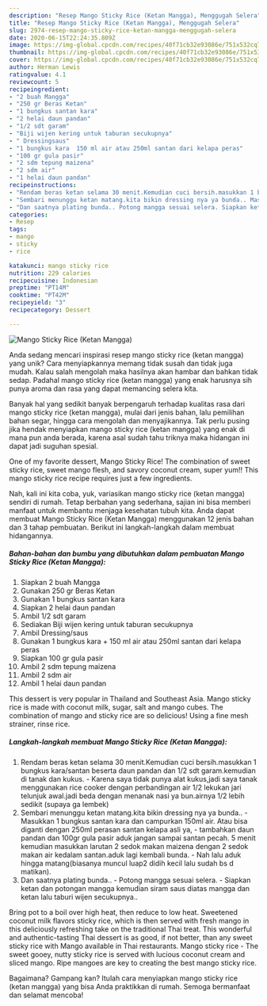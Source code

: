 ```yaml
---
description: "Resep Mango Sticky Rice (Ketan Mangga), Menggugah Selera"
title: "Resep Mango Sticky Rice (Ketan Mangga), Menggugah Selera"
slug: 2974-resep-mango-sticky-rice-ketan-mangga-menggugah-selera
date: 2020-06-15T22:24:35.809Z
image: https://img-global.cpcdn.com/recipes/40f71cb32e93086e/751x532cq70/mango-sticky-rice-ketan-mangga-foto-resep-utama.jpg
thumbnail: https://img-global.cpcdn.com/recipes/40f71cb32e93086e/751x532cq70/mango-sticky-rice-ketan-mangga-foto-resep-utama.jpg
cover: https://img-global.cpcdn.com/recipes/40f71cb32e93086e/751x532cq70/mango-sticky-rice-ketan-mangga-foto-resep-utama.jpg
author: Herman Lewis
ratingvalue: 4.1
reviewcount: 5
recipeingredient:
- "2 buah Mangga"
- "250 gr Beras Ketan"
- "1 bungkus santan kara"
- "2 helai daun pandan"
- "1/2 sdt garam"
- "Biji wijen kering untuk taburan secukupnya"
- " Dressingsaus"
- "1 bungkus kara  150 ml air atau 250ml santan dari kelapa peras"
- "100 gr gula pasir"
- "2 sdm tepung maizena"
- "2 sdm air"
- "1 helai daun pandan"
recipeinstructions:
- "Rendam beras ketan selama 30 menit.Kemudian cuci bersih.masukkan 1 bungkus kara/santan beserta daun pandan dan 1/2 sdt garam.kemudian di tanak dan kukus. Karena saya tidak punya alat kukus,jadi saya tanak menggunakan rice cooker dengan perbandingan air 1/2 lekukan jari telunjuk awal.jadi beda dengan menanak nasi ya bun.airnya 1/2 lebih sedikit (supaya ga lembek)"
- "Sembari menunggu ketan matang.kita bikin dressing nya ya bunda.. Masukkan 1 bungkus santan kara dan campurkan 150ml air. Atau bisa diganti dengan 250ml perasan santan kelapa asli ya, tambahkan daun pandan dan 100gr gula pasir aduk jangan sampai santan pecah. 5 menit kemudian masukkan larutan 2 sedok makan maizena dengan 2 sedok makan air kedalam santan.aduk lagi kembali bunda. Nah lalu aduk hingga matang(biasanya muncul luap2 didih kecil lalu sudah bs d matikan)."
- "Dan saatnya plating bunda.. Potong mangga sesuai selera. Siapkan ketan dan potongan mangga kemudian siram saus diatas mangga dan ketan lalu taburi wijen secukupnya.."
categories:
- Resep
tags:
- mango
- sticky
- rice

katakunci: mango sticky rice 
nutrition: 229 calories
recipecuisine: Indonesian
preptime: "PT14M"
cooktime: "PT42M"
recipeyield: "3"
recipecategory: Dessert

---
```



![Mango Sticky Rice (Ketan Mangga)](https://img-global.cpcdn.com/recipes/40f71cb32e93086e/751x532cq70/mango-sticky-rice-ketan-mangga-foto-resep-utama.jpg)

Anda sedang mencari inspirasi resep mango sticky rice (ketan mangga) yang unik? Cara menyiapkannya memang tidak susah dan tidak juga mudah. Kalau salah mengolah maka hasilnya akan hambar dan bahkan tidak sedap. Padahal mango sticky rice (ketan mangga) yang enak harusnya sih punya aroma dan rasa yang dapat memancing selera kita.

Banyak hal yang sedikit banyak berpengaruh terhadap kualitas rasa dari mango sticky rice (ketan mangga), mulai dari jenis bahan, lalu pemilihan bahan segar, hingga cara mengolah dan menyajikannya. Tak perlu pusing jika hendak menyiapkan mango sticky rice (ketan mangga) yang enak di mana pun anda berada, karena asal sudah tahu triknya maka hidangan ini dapat jadi suguhan spesial.

One of my favorite dessert, Mango Sticky Rice! The combination of sweet sticky rice, sweet mango flesh, and savory coconut cream, super yum!! This mango sticky rice recipe requires just a few ingredients.


Nah, kali ini kita coba, yuk, variasikan mango sticky rice (ketan mangga) sendiri di rumah. Tetap berbahan yang sederhana, sajian ini bisa memberi manfaat untuk membantu menjaga kesehatan tubuh kita. Anda dapat membuat Mango Sticky Rice (Ketan Mangga) menggunakan 12 jenis bahan dan 3 tahap pembuatan. Berikut ini langkah-langkah dalam membuat hidangannya.

<!--inarticleads1-->

##### Bahan-bahan dan bumbu yang dibutuhkan dalam pembuatan Mango Sticky Rice (Ketan Mangga):

1. Siapkan 2 buah Mangga
1. Gunakan 250 gr Beras Ketan
1. Gunakan 1 bungkus santan kara
1. Siapkan 2 helai daun pandan
1. Ambil 1/2 sdt garam
1. Sediakan Biji wijen kering untuk taburan secukupnya
1. Ambil  Dressing/saus
1. Gunakan 1 bungkus kara + 150 ml air atau 250ml santan dari kelapa peras
1. Siapkan 100 gr gula pasir
1. Ambil 2 sdm tepung maizena
1. Ambil 2 sdm air
1. Ambil 1 helai daun pandan


This dessert is very popular in Thailand and Southeast Asia. Mango sticky rice is made with coconut milk, sugar, salt and mango cubes. The combination of mango and sticky rice are so delicious! Using a fine mesh strainer, rinse rice. 

<!--inarticleads2-->

##### Langkah-langkah membuat Mango Sticky Rice (Ketan Mangga):

1. Rendam beras ketan selama 30 menit.Kemudian cuci bersih.masukkan 1 bungkus kara/santan beserta daun pandan dan 1/2 sdt garam.kemudian di tanak dan kukus. - Karena saya tidak punya alat kukus,jadi saya tanak menggunakan rice cooker dengan perbandingan air 1/2 lekukan jari telunjuk awal.jadi beda dengan menanak nasi ya bun.airnya 1/2 lebih sedikit (supaya ga lembek)
1. Sembari menunggu ketan matang.kita bikin dressing nya ya bunda.. - Masukkan 1 bungkus santan kara dan campurkan 150ml air. Atau bisa diganti dengan 250ml perasan santan kelapa asli ya, - tambahkan daun pandan dan 100gr gula pasir aduk jangan sampai santan pecah. 5 menit kemudian masukkan larutan 2 sedok makan maizena dengan 2 sedok makan air kedalam santan.aduk lagi kembali bunda. - Nah lalu aduk hingga matang(biasanya muncul luap2 didih kecil lalu sudah bs d matikan).
1. Dan saatnya plating bunda.. - Potong mangga sesuai selera. - Siapkan ketan dan potongan mangga kemudian siram saus diatas mangga dan ketan lalu taburi wijen secukupnya..


Bring pot to a boil over high heat, then reduce to low heat. Sweetened coconut milk flavors sticky rice, which is then served with fresh mango in this deliciously refreshing take on the traditional Thai treat. This wonderful and authentic-tasting Thai dessert is as good, if not better, than any sweet sticky rice with Mango available in Thai restaurants. Mango sticky rice - The sweet gooey, nutty sticky rice is served with lucious coconut cream and sliced mango. Ripe mangoes are key to creating the best mango sticky rice. 

Bagaimana? Gampang kan? Itulah cara menyiapkan mango sticky rice (ketan mangga) yang bisa Anda praktikkan di rumah. Semoga bermanfaat dan selamat mencoba!
